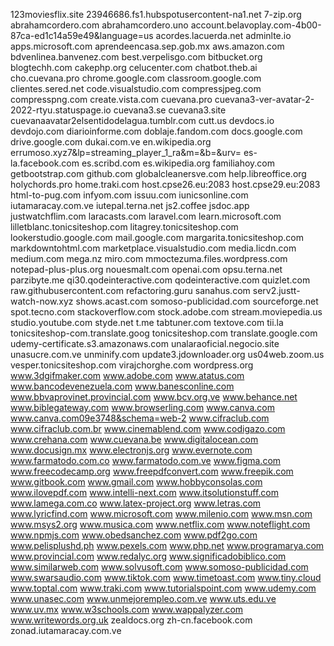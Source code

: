 123moviesflix.site
23946686.fs1.hubspotusercontent-na1.net
7-zip.org
abrahamcordero.com
abrahamcordero.uno
account.belavoplay.com-4b00-87ca-ed1c14a59e49&language=us
acordes.lacuerda.net
adminlte.io
apps.microsoft.com
aprendeencasa.sep.gob.mx
aws.amazon.com
bdvenlinea.banvenez.com
best.verpelisgo.com
bitbucket.org
blogtechh.com
cakephp.org
celucenter.com
chatbot.theb.ai
cho.cuevana.pro
chrome.google.com
classroom.google.com
clientes.sered.net
code.visualstudio.com
compressjpeg.com
compresspng.com
create.vista.com
cuevana.pro
cuevana3-ver-avatar-2-2022-rtyu.statuspage.io
cuevana3.se
cuevana3.site
cuevanaavatar2elsentidodelagua.tumblr.com
cutt.us
devdocs.io
devdojo.com
diarioinforme.com
doblaje.fandom.com
docs.google.com
drive.google.com
dukai.com.ve
en.wikipedia.org
errumoso.xyz7&lp=streaming_player_1_ra&m=&b=&urv=
es-la.facebook.com
es.scribd.com
es.wikipedia.org
familiahoy.com
getbootstrap.com
github.com
globalcleanersve.com
help.libreoffice.org
holychords.pro
home.traki.com
host.cpse26.eu:2083
host.cpse29.eu:2083
html-to-pug.com
infyom.com
issuu.com
iunicsonline.com
iutamaracay.com.ve
iutepal.terna.net
js2.coffee
jsdoc.app
justwatchflim.com
laracasts.com
laravel.com
learn.microsoft.com
lilletblanc.tonicsiteshop.com
litagrey.tonicsiteshop.com
lookerstudio.google.com
mail.google.com
margarita.tonicsiteshop.com
markdowntohtml.com
marketplace.visualstudio.com
media.licdn.com
medium.com
mega.nz
miro.com
mmoctezuma.files.wordpress.com
notepad-plus-plus.org
nouesmalt.com
openai.com
opsu.terna.net
parzibyte.me
qi30.qodeinteractive.com
qodeinteractive.com
quizlet.com
raw.githubusercontent.com
refactoring.guru
sanahus.com
serv2.justt-watch-now.xyz
shows.acast.com
somoso-publicidad.com
sourceforge.net
spot.tecno.com
stackoverflow.com
stock.adobe.com
stream.moviepedia.us
studio.youtube.com
styde.net
t.me
tabtuner.com
textove.com
tii.la
tonicsiteshop-com.translate.goog
tonicsiteshop.com
translate.google.com
udemy-certificate.s3.amazonaws.com
unalaraoficial.negocio.site
unasucre.com.ve
unminify.com
update3.jdownloader.org
us04web.zoom.us
vesper.tonicsiteshop.com
virajchorghe.com
wordpress.org
www.3dgifmaker.com
www.adobe.com
www.atatus.com
www.bancodevenezuela.com
www.banesconline.com
www.bbvaprovinet.provincial.com
www.bcv.org.ve
www.behance.net
www.biblegateway.com
www.browserling.com
www.canva.com
www.canva.com09e3748&schema=web-2
www.cifraclub.com
www.cifraclub.com.br
www.cinemablend.com
www.codigazo.com
www.crehana.com
www.cuevana.be
www.digitalocean.com
www.docusign.mx
www.electronjs.org
www.evernote.com
www.farmatodo.com.co
www.farmatodo.com.ve
www.figma.com
www.freecodecamp.org
www.freepdfconvert.com
www.freepik.com
www.gitbook.com
www.gmail.com
www.hobbyconsolas.com
www.ilovepdf.com
www.intelli-next.com
www.itsolutionstuff.com
www.lamega.com.co
www.latex-project.org
www.letras.com
www.lyricfind.com
www.microsoft.com
www.milenio.com
www.msn.com
www.msys2.org
www.musica.com
www.netflix.com
www.noteflight.com
www.npmjs.com
www.obedsanchez.com
www.pdf2go.com
www.pelisplushd.ph
www.pexels.com
www.php.net
www.programarya.com
www.provincial.com
www.redalyc.org
www.significadobiblico.com
www.similarweb.com
www.solvusoft.com
www.somoso-publicidad.com
www.swarsaudio.com
www.tiktok.com
www.timetoast.com
www.tiny.cloud
www.toptal.com
www.traki.com
www.tutorialspoint.com
www.udemy.com
www.unasec.com
www.unmejorempleo.com.ve
www.uts.edu.ve
www.uv.mx
www.w3schools.com
www.wappalyzer.com
www.writewords.org.uk
zealdocs.org
zh-cn.facebook.com
zonad.iutamaracay.com.ve